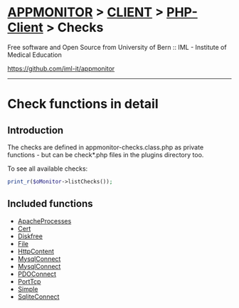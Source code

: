 <style>
	.required{color:#f22;}
	.optional{color:#888;}
</style>


# [APPMONITOR](readme.md) > [CLIENT](client.md) > [PHP-Client](client-php.md) > Checks

Free software and Open Source from University of Bern :: IML - Institute of Medical Education

https://github.com/iml-it/appmonitor

- - -

# Check functions in detail #

## Introduction ##

The checks are defined in appmonitor-checks.class.php as private functions - but can 
be check\*.php files in the plugins directory too.

To see all available checks:

```php
print_r($oMonitor->listChecks());
```

## Included functions ##

- [ApacheProcesses](client-php/apacheprocesses.md)
- [Cert](client-php/cert.md)
- [Diskfree](client-php/diskfree.md)
- [File](client-php/file.md)
- [HttpContent](client-php/httpscontent.md)
- [MysqlConnect](client-php/mysqlconnect.md)
- [MysqlConnect](client-php/mysqlconnect.md)
- [PDOConnect](client-php/pdoconnect.md)
- [PortTcp](client-php/porttcp.md)
- [Simple](client-php/simple.md)
- [SqliteConnect](client-php/sqliteconnect.md)



